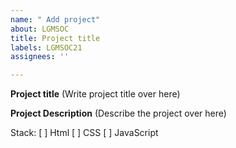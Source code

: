 ```yaml
---
name: " Add project"
about: LGMSOC
title: Project title
labels: LGMSOC21
assignees: ''

---
```


**Project title**
(Write project title over here)

**Project Description**
(Describe the project over here)

Stack:
[ ] Html
[ ] CSS
[ ] JavaScript

